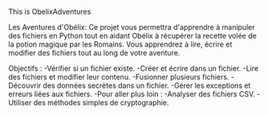 This is ObelixAdventures


Les Aventures d'Obélix:
Ce projet vous permettra d'apprendre à manipuler des fichiers en Python tout en aidant Obélix à récupérer la recette volée de la potion magique par les Romains. Vous apprendrez à lire, écrire et modifier des fichiers tout au long de votre aventure.

Objectifs :
-Vérifier si un fichier existe.
-Créer et écrire dans un fichier.
-Lire des fichiers et modifier leur contenu.
-Fusionner plusieurs fichiers.
-Découvrir des données secrètes dans un fichier.
-Gérer les exceptions et erreurs liées aux fichiers.
-Pour aller plus loin :
-Analyser des fichiers CSV.
-Utiliser des méthodes simples de cryptographie.
